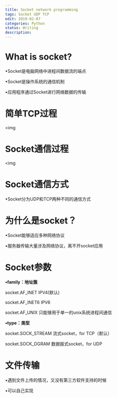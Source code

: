 ```yaml
---
title: Socket network programming
tags: Socket UDP TCP
edit: 2019-02-07
categories: Python
status: Writing
description: 
---
```


# What is socket?

•Socket是电脑网络中进程间数据流的端点

•Socket是操作系统的通信机制

•应用程序通过Socket进行网络数据的传输

# 简单TCP过程

<img

# Socket通信过程

<img

# Socket通信方式

•Socket分为UDP和TCP两种不同的通信方式

# 为什么是socket？

•Socket能够适应多种网络协议

•服务器传输大量涉及网络协议，离不开socket应用

# Socket参数

**•family：地址簇** 

  socket.AF_INET         IPV4(默认)

  socket.AF_INET6       IPV6

  socket.AF_UNIX        只能够用于单一的unix系统进程间通信

**•type：类型**

  socket.SOCK_STREAM     流式socket，for TCP（默认）

  socket.SOCK_DGRAM       数据报式socket，for UDP

# 文件传输

•遇到文件上传的情况，又没有第三方软件支持的时候

•可以自己实现